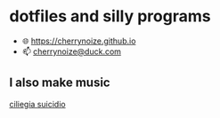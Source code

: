 # dotfiles and silly programs

- 🌐 https://cherrynoize.github.io
- 📫 cherrynoize@duck.com

## I also make music

[ciliegia suicidio](https://open.spotify.com/artist/4SEMUz1c0Z8kEc9E9NbnS3)
